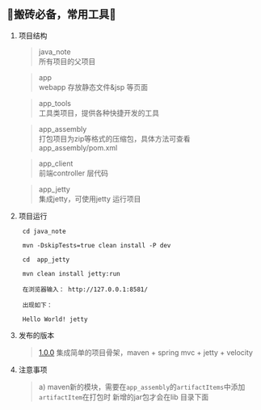 :rocket:搬砖必备，常用工具:rocket:
--

1. 项目结构
	
	> java_note       
	> 所有项目的父项目

	> app	
	> webapp 存放静态文件&jsp 等页面

	> app_tools	    
	> 工具类项目，提供各种快捷开发的工具
	
	> app_assembly    
	> 打包项目为zip等格式的压缩包，具体方法可查看 app_assembly/pom.xml
	
	> app_client      
	> 前端controller 层代码
	
	> app_jetty       
	> 集成jetty，可使用jetty 运行项目

2. 项目运行

        cd java_note
    
        mvn -DskipTests=true clean install -P dev
    
        cd  app_jetty
        
        mvn clean install jetty:run
        
        在浏览器输入： http://127.0.0.1:8581/
    
        出现如下：
    
        Hello World! jetty

3. 发布的版本

    > [1.0.0][v1.0.0]
    > 集成简单的项目骨架，maven + spring mvc + jetty + velocity
    
    
4.  注意事项
    > a)
       maven新的模块，需要在`app_assembly`的`artifactItems`中添加`artifactItem`在打包时
       新增的jar包才会在lib 目录下面



[v1.0.0]:https://github.com/web1992/java_note/releases/tag/1.0.0